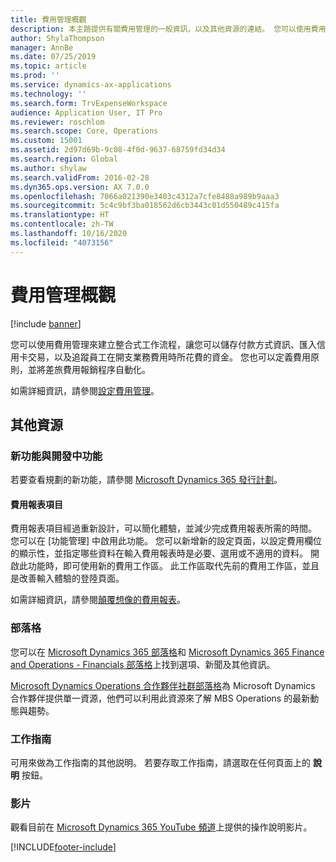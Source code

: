```yaml
---
title: 費用管理概觀
description: 本主題提供有關費用管理的一般資訊，以及其他資源的連結。 您可以使用費用管理來建立整合式工作流程，讓您可以儲存付款方式資訊、匯入信用卡交易，以及追蹤員工在開支業務費用時所花費的資金。
author: ShylaThompson
manager: AnnBe
ms.date: 07/25/2019
ms.topic: article
ms.prod: ''
ms.service: dynamics-ax-applications
ms.technology: ''
ms.search.form: TrvExpenseWorkspace
audience: Application User, IT Pro
ms.reviewer: roschlom
ms.search.scope: Core, Operations
ms.custom: 15001
ms.assetid: 2d97d69b-9c08-4f0d-9637-68759fd34d34
ms.search.region: Global
ms.author: shylaw
ms.search.validFrom: 2016-02-28
ms.dyn365.ops.version: AX 7.0.0
ms.openlocfilehash: 7066a021390e3403c4312a7cfe8488a989b9aaa3
ms.sourcegitcommit: 5c4c9bf3ba018562d6cb3443c01d550489c415fa
ms.translationtype: HT
ms.contentlocale: zh-TW
ms.lasthandoff: 10/16/2020
ms.locfileid: "4073156"
---
```

# <a name="expense-management-overview"></a>費用管理概觀

[!include [banner](../includes/banner.md)]

您可以使用費用管理來建立整合式工作流程，讓您可以儲存付款方式資訊、匯入信用卡交易，以及追蹤員工在開支業務費用時所花費的資金。 您也可以定義費用原則，並將差旅費用報銷程序自動化。

如需詳細資訊，請參閱[設定費用管理](plan-expense-management.md)。

## <a name="additional-resources"></a>其他資源

### <a name="whats-new-and-in-development"></a>新功能與開發中功能

若要查看規劃的新功能，請參閱 [Microsoft Dynamics 365 發行計劃](https://go.microsoft.com/fwlink/?linkid=2010158)。

#### <a name="expense-report-entry"></a>費用報表項目

費用報表項目經過重新設計，可以簡化體驗，並減少完成費用報表所需的時間。 您可以在 [功能管理] 中啟用此功能。 您可以新增新的設定頁面，以設定費用欄位的顯示性，並指定哪些資料在輸入費用報表時是必要、選用或不適用的資料。 開啟此功能時，即可使用新的費用工作區。 此工作區取代先前的費用工作區，並且是改善輸入體驗的登陸頁面。

如需詳細資訊，請參閱[顛覆想像的費用報表](ExpenseWorkspaceNew.md)。

### <a name="blogs"></a>部落格

您可以在 [Microsoft Dynamics 365 部落格](https://community.dynamics.com/b/msftdynamicsblog?c=Enterprise)和 [Microsoft Dynamics 365 Finance and Operations - Financials 部落格](https://community.dynamics.com/365/financeandoperations/b/financials)上找到選項、新聞及其他資訊。

[Microsoft Dynamics Operations 合作夥伴社群部落格](https://community.dynamics.com/partner/b/operationspartnercommunityblog)為 Microsoft Dynamics 合作夥伴提供單一資源，他們可以利用此資源來了解 MBS Operations 的最新動態與趨勢。

### <a name="task-guides"></a>工作指南

可用來做為工作指南的其他説明。 若要存取工作指南，請選取在任何頁面上的 **說明** 按鈕。

### <a name="videos"></a>影片

觀看目前在 [Microsoft Dynamics 365 YouTube 頻道](https://www.youtube.com/channel/UCJGCg4rB3QSs8y_1FquelBQ)上提供的操作說明影片。


[!INCLUDE[footer-include](../includes/footer-banner.md)]